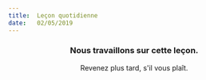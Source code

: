 ```yaml
---
title:  Leçon quotidienne
date:   02/05/2019
---
```


### <center>Nous travaillons sur cette leçon.</center>
<center>Revenez plus tard, s'il vous plaît.</center>
